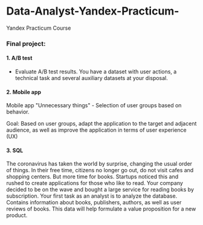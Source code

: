 # Data-Analyst-Yandex-Practicum-
Yandex Practicum Course

### Final project:
#### 1. **A/B test** 
- Evaluate A/B test results. You have a dataset with user actions, a technical task and several auxiliary datasets at your disposal.

#### 2. **Mobile app**
Mobile app "Unnecessary things" - Selection of user groups based on behavior. 

Goal: Based on user groups, adapt the application to the target and adjacent audience, as well as improve the application in terms of user experience (UX)

#### 3. **SQL** 
The coronavirus has taken the world by surprise, changing the usual order of things. In their free time, citizens no longer go out, do not visit cafes and shopping centers. But more time for books. Startups noticed this and rushed to create applications for those who like to read.
Your company decided to be on the wave and bought a large service for reading books by subscription. Your first task as an analyst is to analyze the database.
Contains information about books, publishers, authors, as well as user reviews of books. This data will help formulate a value proposition for a new product.
